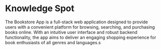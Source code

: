 # Knowledge Spot

The Bookstore App is a full-stack web application designed to provide users with a convenient platform for browsing, searching, and purchasing books online. With an intuitive user interface and robust backend functionality, the app aims to deliver an engaging shopping experience for book enthusiasts of all genres and languages.s
